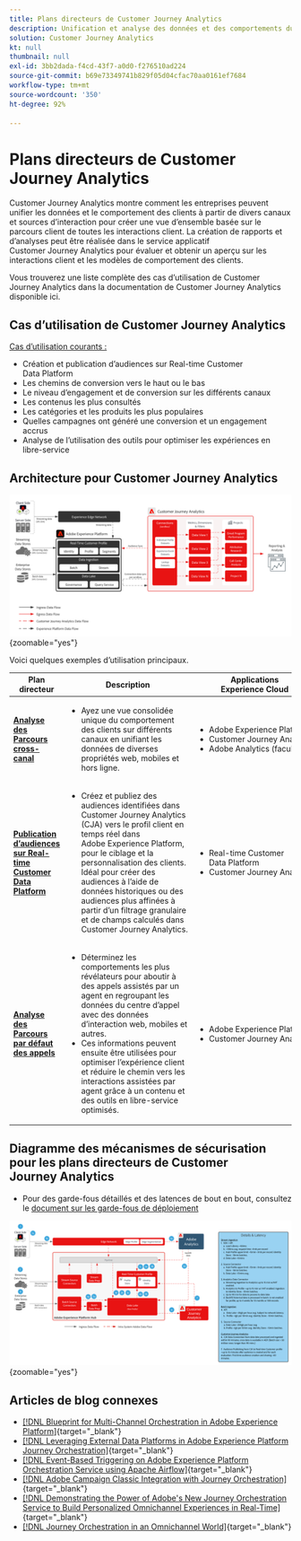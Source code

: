 ```yaml
---
title: Plans directeurs de Customer Journey Analytics
description: Unification et analyse des données et des comportements du client tout au long du parcours client.
solution: Customer Journey Analytics
kt: null
thumbnail: null
exl-id: 3bb2dada-f4cd-43f7-a0d0-f276510ad224
source-git-commit: b69e73349741b829f05d04cfac70aa0161ef7684
workflow-type: tm+mt
source-wordcount: '350'
ht-degree: 92%

---
```


# Plans directeurs de Customer Journey Analytics

Customer Journey Analytics montre comment les entreprises peuvent unifier les données et le comportement des clients à partir de divers canaux et sources d’interaction pour créer une vue d’ensemble basée sur le parcours client de toutes les interactions client. La création de rapports et d’analyses peut être réalisée dans le service applicatif Customer Journey Analytics pour évaluer et obtenir un aperçu sur les interactions client et les modèles de comportement des clients.

Vous trouverez une liste complète des cas d’utilisation de Customer Journey Analytics dans la documentation de Customer Journey Analytics disponible ici.

## Cas d’utilisation de Customer Journey Analytics

[Cas d’utilisation courants :](https://experienceleague.adobe.com/docs/analytics-platform/using/cja-usecases/cja-usecases.html?lang=fr)

* Création et publication d’audiences sur Real-time Customer Data Platform
* Les chemins de conversion vers le haut ou le bas
* Le niveau d’engagement et de conversion sur les différents canaux
* Les contenus les plus consultés
* Les catégories et les produits les plus populaires
* Quelles campagnes ont généré une conversion et un engagement accrus
* Analyse de l’utilisation des outils pour optimiser les expériences en libre-service

## Architecture pour Customer Journey Analytics

![Diagramme d&#39;architecture](assets/CJA.svg){zoomable=&quot;yes&quot;}

Voici quelques exemples d’utilisation principaux.

| Plan directeur | Description | Applications Experience Cloud |
|---|---|---|
| **[Analyse des Parcours cross-canal](https://experienceleague.adobe.com/docs/analytics-platform/using/cja-usecases/cross-channel.html?lang=fr)** | <ul><li>Ayez une vue consolidée unique du comportement des clients sur différents canaux en unifiant les données de diverses propriétés web, mobiles et hors ligne.</li></ul> | <ul><li>Adobe Experience Platform</li><li>Customer Journey Analytics</li><li>Adobe Analytics (facultatif)</li></ul> |
| **[Publication d’audiences sur Real-time Customer Data Platform](https://experienceleague.adobe.com/docs/analytics-platform/using/cja-components/audiences/publish.html?lang=fr)** | <ul><li>Créez et publiez des audiences identifiées dans Customer Journey Analytics (CJA) vers le profil client en temps réel dans Adobe Experience Platform, pour le ciblage et la personnalisation des clients. Idéal pour créer des audiences à l’aide de données historiques ou des audiences plus affinées à partir d’un filtrage granulaire et de champs calculés dans Customer Journey Analytics.</li></ul> | <ul><li>Real-time Customer Data Platform</li><li>Customer Journey Analytics</li> |
| **[Analyse des Parcours par défaut des appels](https://experienceleague.adobe.com/docs/analytics-platform/using/cja-usecases/call-center.html?lang=fr)** | <ul><li>Déterminez les comportements les plus révélateurs pour aboutir à des appels assistés par un agent en regroupant les données du centre d’appel avec des données d’interaction web, mobiles et autres.</li><li>Ces informations peuvent ensuite être utilisées pour optimiser l’expérience client et réduire le chemin vers les interactions assistées par agent grâce à un contenu et des outils en libre-service optimisés.  </li></ul> | <ul><li>Adobe Experience Platform</li><li>Customer Journey Analytics</li> |

## Diagramme des mécanismes de sécurisation pour les plans directeurs de Customer Journey Analytics

* Pour des garde-fous détaillés et des latences de bout en bout, consultez le [document sur les garde-fous de déploiement](../experience-platform/deployment/guardrails.md)

![Diagramme du mécanisme de sécurisation](../experience-platform/deployment/assets/CJA_guardrails.svg){zoomable=&quot;yes&quot;}

## Articles de blog connexes

* [[!DNL Blueprint for Multi-Channel Orchestration in Adobe Experience Platform]](https://medium.com/adobetech/blueprint-for-multi-channel-orchestration-in-adobe-experience-platform-c68317e94184){target="_blank"}
* [[!DNL Leveraging External Data Platforms in Adobe Experience Platform Journey Orchestration]](https://medium.com/adobetech/leveraging-external-data-platforms-in-adobe-experience-platform-journey-orchestration-54fc6134fe17){target="_blank"}
* [[!DNL Event-Based Triggering on Adobe Experience Platform Orchestration Service using Apache Airflow]](https://medium.com/adobetech/event-based-triggering-on-adobe-experience-platform-orchestration-service-using-apache-airflow-8607b28251f1){target="_blank"}
* [[!DNL Adobe Campaign Classic Integration with Journey Orchestration]](https://medium.com/adobetech/adobe-campaign-classic-integration-with-journey-orchestration-ae577653281){target="_blank"}
* [[!DNL Demonstrating the Power of Adobe's New Journey Orchestration Service to Build Personalized Omnichannel Experiences in Real-Time]](https://medium.com/adobetech/demonstrating-the-power-of-adobes-new-journey-orchestration-service-to-build-personalized-aa60d88cd34){target="_blank"}
* [[!DNL Journey Orchestration in an Omnichannel World]](https://medium.com/adobetech/journey-orchestration-in-an-omnichannel-world-3a2d32d556d9){target="_blank"}
